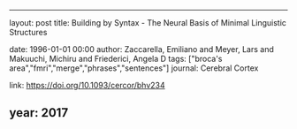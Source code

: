---
layout: post
title: Building by Syntax - The Neural Basis of Minimal Linguistic Structures

date: 1996-01-01 00:00
author: Zaccarella, Emiliano and Meyer, Lars and Makuuchi, Michiru and Friederici, Angela D
tags: ["broca's area","fmri","merge","phrases","sentences"]
journal: Cerebral Cortex

link: https://doi.org/10.1093/cercor/bhv234

year: 2017
----